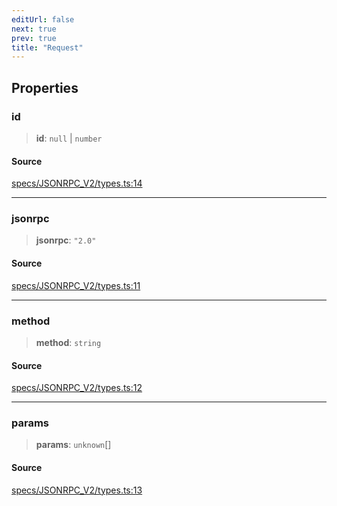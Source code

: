 ```yaml
---
editUrl: false
next: true
prev: true
title: "Request"
---
```


## Properties

### id

> **id**: `null` \| `number`

#### Source

[specs/JSONRPC\_V2/types.ts:14](https://github.com/chord-ts/rpc/blob/0637e5c/src/specs/JSONRPC_V2/types.ts#L14)

***

### jsonrpc

> **jsonrpc**: `"2.0"`

#### Source

[specs/JSONRPC\_V2/types.ts:11](https://github.com/chord-ts/rpc/blob/0637e5c/src/specs/JSONRPC_V2/types.ts#L11)

***

### method

> **method**: `string`

#### Source

[specs/JSONRPC\_V2/types.ts:12](https://github.com/chord-ts/rpc/blob/0637e5c/src/specs/JSONRPC_V2/types.ts#L12)

***

### params

> **params**: `unknown`[]

#### Source

[specs/JSONRPC\_V2/types.ts:13](https://github.com/chord-ts/rpc/blob/0637e5c/src/specs/JSONRPC_V2/types.ts#L13)
